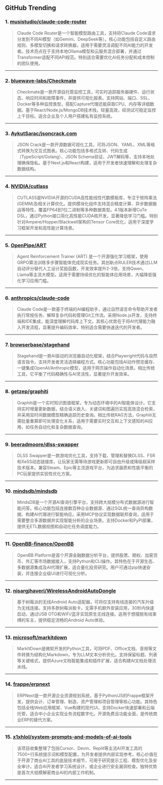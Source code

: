 ## GitHub Trending


### 1. [musistudio/claude-code-router](https://github.com/musistudio/claude-code-router)
> Claude Code Router是一个智能模型路由工具，支持将Claude Code请求分发到不同AI模型（如Gemini、DeepSeek等）。核心功能包括自定义路由规则、多模型切换和请求转换器，适用于需要灵活调配不同AI能力的开发者。技术亮点在于支持本地Ollama模型和云服务混合部署，并通过Transformer适配不同API规范。特别适合需要优化AI任务分配和成本控制的团队使用。
---

### 2. [bluewave-labs/Checkmate](https://github.com/bluewave-labs/Checkmate)
> Checkmate是一款开源自托管监控工具，可实时追踪服务器硬件、运行状态、响应时间和故障事件，并提供可视化报表。支持网站、端口、SSL、Docker等多种监控类型，搭配Capture代理还能获取CPU、内存等详细数据。基于React/Node.js/MongoDB技术栈，轻量高效，经测试可稳定监控上千目标。适合企业及个人用户搭建私有监控系统。
---

### 3. [AykutSarac/jsoncrack.com](https://github.com/AykutSarac/jsoncrack.com)
> JSON Crack是一款开源数据可视化工具，可将JSON、YAML、XML等格式转换为交互式图表。核心功能包括多格式互转、代码生成（TypeScript/Golang）、JSON Schema验证、JWT解码等，支持本地处理确保隐私。基于Next.js和React构建，适用于开发者快速理解和处理复杂数据结构。
---

### 4. [NVIDIA/cutlass](https://github.com/NVIDIA/cutlass)
> CUTLASS是NVIDIA开源的CUDA高性能线性代数模板库，专注于矩阵乘法(GEMM)及相关计算优化。提供模块化组件支持混合精度计算、异步数据搬运等特性，覆盖FP64到1位二进制等多种数据类型。4.1版本新增CuTe DSL，通过Python接口简化高性能CUDA核开发，显著降低学习门槛。特别针对Ampere/Hopper/Blackwell架构的Tensor Core优化，适用于深度学习框架开发和高性能计算场景。
---

### 5. [OpenPipe/ART](https://github.com/OpenPipe/ART)
> Agent Reinforcement Trainer (ART) 是一个开源强化学习框架，使用GRPO算法训练多步骤智能体完成现实任务。其创新点RULER技术通过LLM自动评分替代人工设计奖励函数，开发效率提升2-3倍，支持Qwen、Llama等主流大模型。适用于需要持续优化的智能体应用场景，大幅降低强化学习应用门槛。
---

### 6. [anthropics/claude-code](https://github.com/anthropics/claude-code)
> Claude Code是一款基于终端的AI编程助手，通过自然语言命令帮助开发者执行常规任务、解释复杂代码和管理Git工作流。采用Node.js开发，支持终端和IDE集成，能深度理解代码库上下文。其核心优势在于将AI代理能力融入开发流程，显著提升编码效率，特别适合需要快速迭代的开发者。
---

### 7. [browserbase/stagehand](https://github.com/browserbase/stagehand)
> Stagehand是一款AI驱动的浏览器自动化框架，结合Playwright代码与自然语言指令，支持开发者灵活选择编程方式。核心功能包括AI动作预览缓存、一键集成OpenAI/Anthropic模型，适用于网页操作自动化场景。相比传统工具，它平衡了代码精确性与AI灵活性，显著提升开发效率。
---

### 8. [getzep/graphiti](https://github.com/getzep/graphiti)
> Graphiti是一个实时知识图谱框架，专为动态环境中的AI智能体设计。它支持实时增量更新数据，结合语义嵌入、关键词和图遍历实现高效混合检索，并采用双时间数据模型精确追踪历史查询。相比传统RAG方法，Graphiti无需批量重算即可处理变化关系，适用于需要实时交互和上下文感知的AI应用，如任务自动化和复杂数据查询。
---

### 9. [beeradmoore/dlss-swapper](https://github.com/beeradmoore/dlss-swapper)
> DLSS Swapper是一款游戏优化工具，支持下载、管理和替换DLSS、FSR和XeSS动态链接库，让玩家无需等待游戏更新即可自由升级或降级超采样技术版本。兼容Steam、Epic等主流游戏平台，为追求画质和性能平衡的PC玩家提供实验性优化方案。
---

### 10. [mindsdb/mindsdb](https://github.com/mindsdb/mindsdb)
> MindsDB是一个开源AI查询引擎平台，支持跨大规模分布式数据源进行智能问答。核心功能包括连接数百种企业数据源、通过SQL统一查询异构数据、构建AI代理进行智能响应。采用MCP协议实现数据联邦查询，适用于需要整合多源数据并实现智能分析的企业场景。支持Docker和PyPI部署，提供无ETL数据视图和自动化任务调度能力。
---

### 11. [OpenBB-finance/OpenBB](https://github.com/OpenBB-finance/OpenBB)
> OpenBB Platform是首个开源金融数据分析平台，提供股票、期权、加密货币、外汇等市场数据接入，支持Python和CLI操作。其特色在于开源生态、多数据源集成及AI代理扩展，适合量化投资研究。用户可通过pip快速安装，并连接企业级UI进行可视化分析。
---

### 12. [nisargjhaveri/WirelessAndroidAutoDongle](https://github.com/nisargjhaveri/WirelessAndroidAutoDongle)
> 基于树莓派的无线Android Auto适配器，可将仅支持有线连接的汽车升级为无线连接。支持多款树莓派板卡，无需手机额外安装应用，30秒内快速启动，通过USB OTG和WiFi/蓝牙实现原生无线连接。适用于想摆脱有线束缚的车主，提供稳定流畅的Android Auto体验。
---

### 13. [microsoft/markitdown](https://github.com/microsoft/markitdown)
> MarkItDown是微软开发的Python工具，可将PDF、Office文档、音频等文件转换为结构化Markdown，专为LLM文本分析优化。支持保留标题、列表等关键格式，提供Azure文档智能集成和插件扩展，适合构建AI文档处理流水线。
---

### 14. [frappe/erpnext](https://github.com/frappe/erpnext)
> ERPNext是一款开源企业资源规划系统，基于Python/JS的Frappe框架开发，提供会计、订单管理、制造、资产管理和项目管理等核心功能。其特色包括全栈Web应用框架、Vue构建的现代UI，支持Docker快速部署和云端托管，适合中小企业实现业务流程数字化。开源免费且功能全面，是传统商业ERP的替代方案。
---

### 15. [x1xhlol/system-prompts-and-models-of-ai-tools](https://github.com/x1xhlol/system-prompts-and-models-of-ai-tools)
> 该项目收集整理了包括Cursor、Devin、Replit等主流AI开发工具的7500+行系统提示词和模型配置，为开发者提供内部实现参考。核心价值在于开源了商业AI工具的底层技术细节，可用于研究提示工程、模型优化及安全审计。适合AI开发者学习系统设计，或企业进行安全漏洞检查。独特优势是首次大规模解密商业AI的内部工作机制。
---
